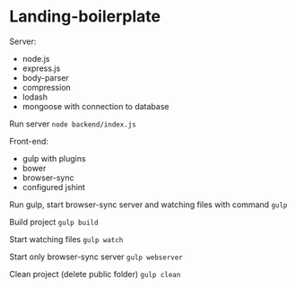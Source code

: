 # Landing-boilerplate

Server:
  - node.js
  - express.js
  - body-parser
  - compression
  - lodash
  - mongoose with connection to database

Run server `node backend/index.js`

Front-end:
  - gulp with plugins
  - bower
  - browser-sync
  - configured jshint

Run gulp, start browser-sync server and watching files with command `gulp`

Build project `gulp build`

Start watching files `gulp watch`

Start only browser-sync server `gulp webserver`

Clean project (delete public folder) `gulp clean`

